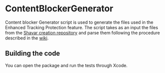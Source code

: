 # ContentBlockerGenerator
Content blocker Generator script is used to generate the files used in the Enhanced Tracking Protection feature. The script takes as an input the files from the [Shavar creation repository](https://github.com/mozilla-services/shavar-list-creation) and parse them following the procedure described in the [wiki](https://github.com/mozilla-mobile/firefox-ios/wiki/Enhanced-Tracking-Protection-(ETP)).

## Building the code
You can open the package and run the tests through Xcode.
